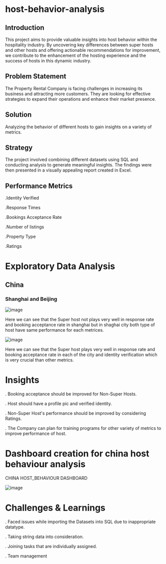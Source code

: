 # host-behavior-analysis
## Introduction
This project aims to provide valuable insights into host behavior within the hospitality industry. By uncovering key differences between super hosts and other hosts and offering actionable recommendations for improvement, we contribute to the enhancement of the hosting experience and the success of hosts in this dynamic industry.

## Problem Statement
The Property Rental Company is facing challenges in increasing its business and attracting more customers. They are looking for effective strategies to expand their operations and enhance their market presence.

## Solution
Analyzing the behavior of different hosts to gain insights on a variety of metrics.

## Strategy
The project involved combining different datasets using SQL and conducting analysis to generate meaningful insights. The findings were then presented in a visually appealing report created in Excel.

## Performance Metrics
.Identity Verified

.Response Times

.Bookings Acceptance Rate

.Number of listings

.Property Type

.Ratings

# Exploratory Data Analysis

## China

### Shanghai and Beijing

![image](https://github.com/avi251295/host-behavior-analysis/assets/120267658/5e0f4343-559e-4ea9-a662-a661eac61fa5)


Here we can see that the Super host not plays very well in response rate and booking acceptance rate in shanghai but 
in shaghai city both type of host have same performance for each metrices.

![image](https://github.com/avi251295/host-behavior-analysis/assets/120267658/3ed63906-fbe5-42a8-be46-dcf6f97f53e0)

Here we can see that the Super host plays very well in response rate and booking acceptance rate in each of the city and
identity verification which is very crucial than other metrics.

# Insights
. Booking acceptance should be improved for Non-Super Hosts.

. Host should have a profile pic and verified identity.

. Non-Super Host's performance should be improved by considering Ratings.

. The Company can plan for training programs for other variety of metrics to improve performance of host.

# Dashboard creation for china host behaviour analysis

CHINA HOST_BEHAVIOUR DASHBOARD																		
																		
																		
![image](https://github.com/avi251295/host-behavior-analysis/assets/120267658/a961516e-8fd2-455f-8ef3-53d487a524d5)


# Challenges & Learnings

. Faced issues while importing the Datasets into SQL due to inappropriate datatype.

. Taking string data into consideration.

. Joining tasks that are individually assigned.

. Team management




